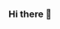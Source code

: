 ### Hi there 👋

<!--
**rgr3287/rgr3287** is a ✨ _special_ ✨ repository because its `README.md` (this file) appears on your GitHub profile.

Here are some ideas to get you started:


<h2>My Tech Stack</h2>
<img alt="Python" src ="https://img.shields.io/badge/HTML5-#FA5858.svg?&style=for-the-badge&logo=로고명&logoColor=#FFFFFF"/>
![HTLM5](https://img.shields.io/badge/HYML5-F05032?style=for-the-badge&loge=html5&logoColor=ffffff)
![Golang](https://img.shields.io/badge/-Golang-)
![TypeScript](https://img.shields.io/badge/-TypeScript-007ACC?style=for-the-badge&logo=typescript&logoColor=white)
![JavaScript](https://img.shields.io/badge/-JavaScript-%23F7DF1C&color=%23FFCE5A)
![AngularJS](https://img.shields.io/badge/-AngularJS)
![Rxjs](https://img.shields.io/badge/-Rxjs-)
![docker](https://img.shields.io/badge/-docker-)
![postman](https://img.shields.io/badge/-postman-)
![git](https://img.shields.io/badge/-git-)
![github](https://img.shields.io/badge/-github-)
![npm](https://img.shields.io/badge/-npm-)
![css](https://img.shields.io/badge/-css-)
![scss](https://img.shields.io/badge/-scss-)
![MariaDB](https://img.shields.io/badge/-MariaDB-)
![MYSQL](https://img.shields.io/badge/-MYSQL-)
![Oracle](https://img.shields.io/badge/-Oracle-)
